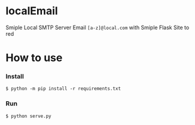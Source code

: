 # localEmail
Smiple Local SMTP Server Email  `[a-z]@local.com` with  Smiple Flask Site to red 


# How to use 
### Install 
	$ python -m pip install -r requirements.txt

### Run 
	$ python serve.py 